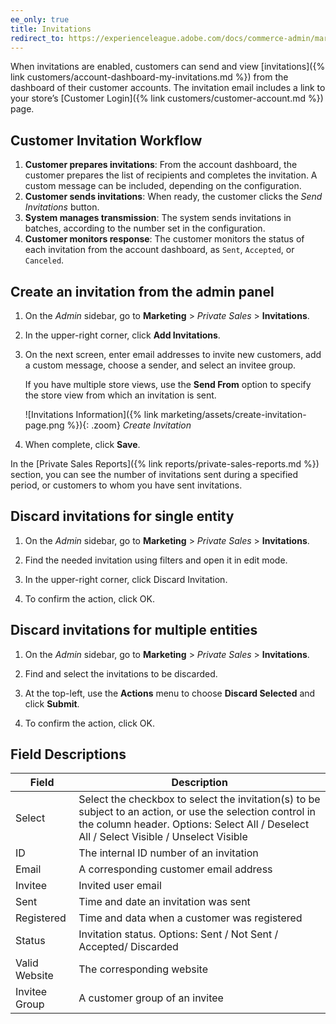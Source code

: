 ```yaml
---
ee_only: true
title: Invitations
redirect_to: https://experienceleague.adobe.com/docs/commerce-admin/marketing/promotions/events/invitations.html
---
```


When invitations are enabled, customers can send and view [invitations]({% link customers/account-dashboard-my-invitations.md %}) from the dashboard of their customer accounts. The invitation email includes a link to your store’s [Customer Login]({% link customers/customer-account.md %}) page.

## Customer Invitation Workflow

1. **Customer prepares invitations**: From the account dashboard, the customer prepares the list of recipients and completes the invitation. A custom message can be included, depending on the configuration.
1. **Customer sends invitations**: When ready, the customer clicks the _Send Invitations_ button.
1. **System manages transmission**: The system sends invitations in batches, according to the number set in the configuration.
1. **Customer monitors response**: The customer monitors the status of each invitation from the account dashboard, as `Sent`, `Accepted`, or `Canceled`.

## Create an invitation from the admin panel

1. On the _Admin_ sidebar, go to **Marketing** > _Private Sales_ > **Invitations**.

1. In the upper-right corner, click **Add Invitations**.

1. On the next screen, enter email addresses to invite new customers, add a custom message, choose a sender, and select an invitee group.

   If you have multiple store views, use the **Send From** option to specify the store view from which an invitation is sent.

    ![Invitations Information]({% link marketing/assets/create-invitation-page.png %}){: .zoom}
    _Create Invitation_

1. When complete, click **Save**.

In the [Private Sales Reports]({% link reports/private-sales-reports.md %}) section, you can see the number of invitations sent during a specified period, or customers to whom you have sent invitations.

## Discard invitations for single entity

1. On the _Admin_ sidebar, go to **Marketing** > _Private Sales_ > **Invitations**.

1. Find the needed invitation using filters and open it in edit mode.

1. In the upper-right corner, click <span class="btn">Discard Invitation</span>.

1. To confirm the action, click <span class="btn">OK</span>.

## Discard invitations for multiple entities

1. On the _Admin_ sidebar, go to **Marketing** > _Private Sales_ > **Invitations**.

1. Find and select the invitations to be discarded.

1. At the top-left, use the **Actions** menu to choose **Discard Selected** and click **Submit**.

1. To confirm the action, click <span class="btn">OK</span>.

## Field Descriptions

|Field|Description|
|--- |--- |
|Select|Select the checkbox to select the invitation(s) to be subject to an action, or use the selection control in the column header. Options: Select All / Deselect All / Select Visible / Unselect Visible|
|ID|The internal ID number of an invitation|
|Email|A corresponding customer email address|
|Invitee|Invited user email|
|Sent|Time and date an invitation was sent|
|Registered|Time and data when a customer was registered|
|Status|Invitation status. Options: Sent / Not Sent / Accepted/ Discarded|
|Valid Website|The corresponding website|
|Invitee Group|A customer group of an invitee|
